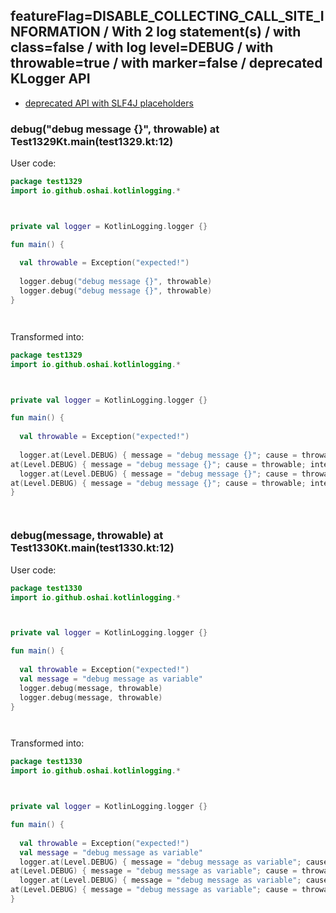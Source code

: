 ## featureFlag=DISABLE_COLLECTING_CALL_SITE_INFORMATION / With 2 log statement(s) / with class=false / with log level=DEBUG / with throwable=true / with marker=false / deprecated KLogger API

* [deprecated API with SLF4J placeholders](deprecated-slf4j-placeholders.md)

###  debug("debug message {}", throwable) at Test1329Kt.main(test1329.kt:12)

User code:
```kotlin
package test1329
import io.github.oshai.kotlinlogging.*



private val logger = KotlinLogging.logger {}

fun main() {
  
  val throwable = Exception("expected!")
  
  logger.debug("debug message {}", throwable)
  logger.debug("debug message {}", throwable)
}




```
  
Transformed into:
```kotlin
package test1329
import io.github.oshai.kotlinlogging.*



private val logger = KotlinLogging.logger {}

fun main() {
  
  val throwable = Exception("expected!")
  
  logger.at(Level.DEBUG) { message = "debug message {}"; cause = throwable; internalCompilerData = KLoggingEventBuilder.InternalCompilerData(messageTemplate = "\"debug message {}\"")
at(Level.DEBUG) { message = "debug message {}"; cause = throwable; internalCompilerData = KLoggingEventBuilder.InternalCompilerData(messageTemplate = "\"debug message {}\"")
  logger.at(Level.DEBUG) { message = "debug message {}"; cause = throwable; internalCompilerData = KLoggingEventBuilder.InternalCompilerData(messageTemplate = "\"debug message {}\"")
at(Level.DEBUG) { message = "debug message {}"; cause = throwable; internalCompilerData = KLoggingEventBuilder.InternalCompilerData(messageTemplate = "\"debug message {}\"")
}




```

###  debug(message, throwable) at Test1330Kt.main(test1330.kt:12)

User code:
```kotlin
package test1330
import io.github.oshai.kotlinlogging.*



private val logger = KotlinLogging.logger {}

fun main() {
  
  val throwable = Exception("expected!")
  val message = "debug message as variable"
  logger.debug(message, throwable)
  logger.debug(message, throwable)
}




```
  
Transformed into:
```kotlin
package test1330
import io.github.oshai.kotlinlogging.*



private val logger = KotlinLogging.logger {}

fun main() {
  
  val throwable = Exception("expected!")
  val message = "debug message as variable"
  logger.at(Level.DEBUG) { message = "debug message as variable"; cause = throwable; internalCompilerData = KLoggingEventBuilder.InternalCompilerData(messageTemplate = "message")
at(Level.DEBUG) { message = "debug message as variable"; cause = throwable; internalCompilerData = KLoggingEventBuilder.InternalCompilerData(messageTemplate = "message")
  logger.at(Level.DEBUG) { message = "debug message as variable"; cause = throwable; internalCompilerData = KLoggingEventBuilder.InternalCompilerData(messageTemplate = "message")
at(Level.DEBUG) { message = "debug message as variable"; cause = throwable; internalCompilerData = KLoggingEventBuilder.InternalCompilerData(messageTemplate = "message")
}




```

